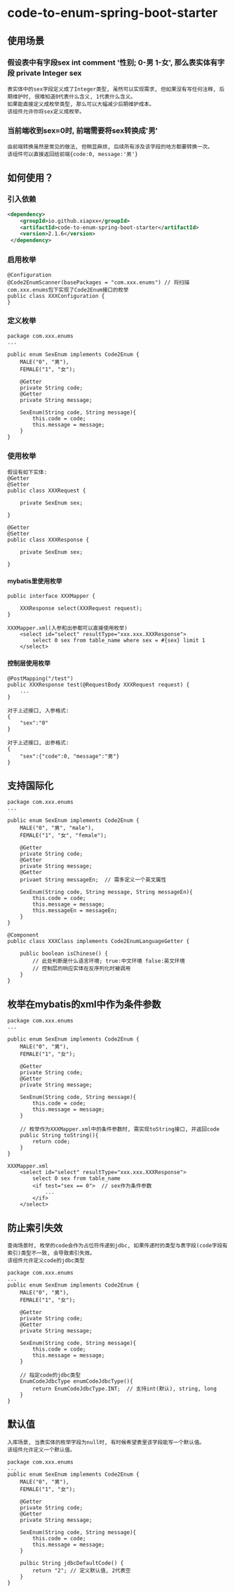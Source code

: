 # code-to-enum-spring-boot-starter

## 使用场景

### 假设表中有字段sex int comment '性别; 0-男 1-女', 那么表实体有字段 private Integer sex
    表实体中的sex字段定义成了Integer类型, 虽然可以实现需求, 但如果没有写任何注释, 后期维护时, 很难知道0代表什么含义, 1代表什么含义。 
    如果能直接定义成枚举类型, 那么可以大幅减少后期维护成本。
    该组件允许你将sex定义成枚举。

### 当前端收到sex=0时, 前端需要将sex转换成'男'
    由前端转换虽然是常见的做法, 但稍显麻烦, 后续所有涉及该字段的地方都要转换一次。 
    该组件可以直接返回给前端{code:0, message:'男'}

## 如何使用？
### 引入依赖
~~~~xml
<dependency>
    <groupId>io.github.xiapxx</groupId>
    <artifactId>code-to-enum-spring-boot-starter</artifactId>
    <version>2.1.6</version>
 </dependency>
~~~~ 

### 启用枚举
    @Configuration
    @Code2EnumScanner(basePackages = "com.xxx.enums") // 将扫描com.xxx.enums包下实现了Code2Enum接口的枚举
    public class XXXConfiguration {
    }

### 定义枚举
    package com.xxx.enums
    ...

    public enum SexEnum implements Code2Enum {
        MALE("0", "男"),
        FEMALE("1", "女");
        
        @Getter
        private String code;
        @Getter
        private String message;

        SexEnum(String code, String message){
            this.code = code;
            this.message = message;    
        }
    }

### 使用枚举

    假设有如下实体:
    @Getter
    @Setter
    public class XXXRequest {

        private SexEnum sex;

    }

    @Getter
    @Setter
    public class XXXResponse {
        
        private SexEnum sex;

    }
#### mybatis里使用枚举

    public interface XXXMapper {
        
        XXXResponse select(XXXRequest request);
    }

    XXXMapper.xml(入参和出参都可以直接使用枚举)
        <select id="select" resultType="xxx.xxx.XXXResponse">
            select 0 sex from table_name where sex = #{sex} limit 1 
        </select>

#### 控制层使用枚举

    @PostMapping("/test")
    public XXXResponse test(@RequestBody XXXRequest request) {
        ... 
    }

    对于上述接口, 入参格式:
    {
        "sex":"0"
    }

    对于上述接口, 出参格式:
    {
        "sex":{"code":0, "message":"男"}
    }
    
## 支持国际化
    package com.xxx.enums
    ...

    public enum SexEnum implements Code2Enum {
        MALE("0", "男", "male"),
        FEMALE("1", "女", "female");
        
        @Getter
        private String code;
        @Getter
        private String message;
        @Getter
        privaet String messageEn;  // 需多定义一个英文属性

        SexEnum(String code, String message, String messageEn){
            this.code = code;
            this.message = message;    
            this.messageEn = messageEn;
        }
    }
    
    @Component
    public class XXXClass implements Code2EnumLanguageGetter {
        
        public boolean isChinese() {
            // 此处判断是什么语言环境; true:中文环境 false:英文环境
            // 控制层的响应实体在反序列化时被调用
        }
    }

## 枚举在mybatis的xml中作为条件参数

    package com.xxx.enums
    ...

    public enum SexEnum implements Code2Enum {
        MALE("0", "男"),
        FEMALE("1", "女");
        
        @Getter
        private String code;
        @Getter
        private String message;

        SexEnum(String code, String message){
            this.code = code;
            this.message = message;    
        }

        // 枚举作为XXXMapper.xml中的条件参数时, 需实现toString接口, 并返回code
        public String toString(){
            return code;
        }
    }

    XXXMapper.xml
        <select id="select" resultType="xxx.xxx.XXXResponse">
            select 0 sex from table_name 
            <if test="sex == 0">  // sex作为条件参数
                ...
            </if>
        </select>

## 防止索引失效
    查询场景时, 枚举的code会作为占位符传递到jdbc, 如果传递时的类型与表字段(code字段有索引)类型不一致, 会导致索引失效。
    该组件允许定义code的jdbc类型

    package com.xxx.enums
    ...
    public enum SexEnum implements Code2Enum {
        MALE("0", "男"),
        FEMALE("1", "女");
        
        @Getter
        private String code;
        @Getter
        private String message;

        SexEnum(String code, String message){
            this.code = code;
            this.message = message;    
        }

        // 指定code的jdbc类型
        EnumCodeJdbcType enumCodeJdbcType(){
            return EnumCodeJdbcType.INT;  // 支持int(默认), string, long
        }
    }

## 默认值
    入库场景, 当表实体的枚举字段为null时, 有时候希望表里该字段能写一个默认值。
    该组件允许定义一个默认值。

    package com.xxx.enums
    ...
    public enum SexEnum implements Code2Enum {
        MALE("0", "男"),
        FEMALE("1", "女");

        @Getter
        private String code;
        @Getter
        private String message;

        SexEnum(String code, String message){
            this.code = code;
            this.message = message;    
        }

        pulbic String jdbcDefaultCode() {
            return "2"; // 定义默认值, 2代表空
        }
    }